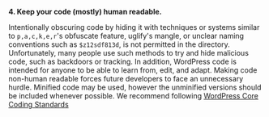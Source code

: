 **4. Keep your code (mostly) human readable.**

Intentionally obscuring code by hiding it with techniques or systems similar to `p,a,c,k,e,r`'s obfuscate feature, uglify's mangle, or unclear naming conventions such as `$z12sdf813d`, is not permitted in the directory. Unfortunately, many people use such methods to try and hide malicious code, such as backdoors or tracking. In addition, WordPress code is intended for anyone to be able to learn from, edit, and adapt. Making code non-human readable forces future developers to face an unnecessary hurdle. Minified code may be used, however the unminified versions should be included whenever possible. We recommend following [WordPress Core Coding Standards](https://make.wordpress.org/core/handbook/best-practices/coding-standards/)